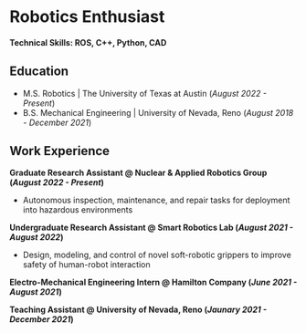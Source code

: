 # Robotics Enthusiast

#### Technical Skills: ROS, C++, Python, CAD

## Education
- M.S. Robotics | The University of Texas at Austin (_August 2022 - Present_)
- B.S. Mechanical Engineering | University of Nevada, Reno (_August 2018 - December 2021_)

## Work Experience
**Graduate Research Assistant @ Nuclear & Applied Robotics Group (_August 2022 - Present_)**
- Autonomous inspection, maintenance, and repair tasks for deployment into hazardous environments

**Undergraduate Research Assistant @ Smart Robotics Lab (_August 2021 - August 2022_)**
- Design, modeling, and control of novel soft-robotic grippers to improve safety of human-robot interaction

**Electro-Mechanical Engineering Intern @ Hamilton Company (_June 2021 - August 2021_)**

**Teaching Assistant @ University of Nevada, Reno (_Jaunary 2021 - December 2021_)**

